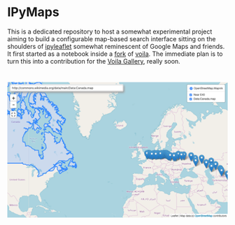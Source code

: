 # IPyMaps

This is a dedicated repository to host a somewhat experimental project aiming to build a configurable map-based search interface sitting on the shoulders of [ipyleaflet](https://github.com/jupyter-widgets/ipyleaflet) somewhat reminescent of Google Maps and friends. It first started as a notebook inside a [fork](https://github.com/deeplook/voila) of [voila](https://github.com/QuantStack/voila). The immediate plan is to turn this into a contribution for the [Voila Gallery](https://voila-gallery.org/services/gallery/), really soon.

# ![voila](ipymaps.png)
